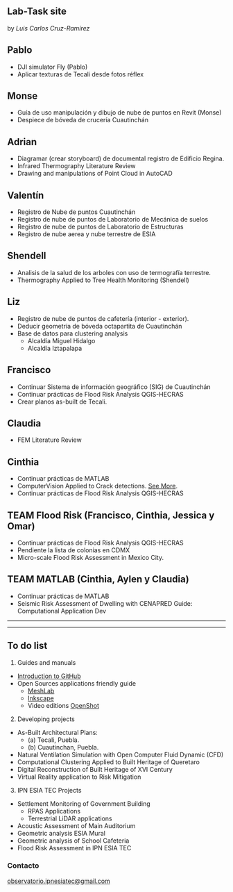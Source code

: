 ## Lab-Task site

by _Luis Carlos Cruz-Ramírez_

## Pablo
- DJI simulator Fly (Pablo)
- Aplicar texturas de Tecali desde fotos réflex

## Monse
- Guía de uso manipulación y dibujo de nube de puntos en Revit   (Monse)
- Despiece de bóveda de crucería Cuautinchán

## Adrian
- Diagramar (crear storyboard) de documental registro de Edificio Regina.
- Infrared Thermography Literature Review 
- Drawing and manipulations of Point Cloud in AutoCAD

## Valentín
- Registro de Nube de puntos Cuautinchán
- Registro de nube de puntos de Laboratorio de Mecánica de suelos
- Registro de nube de puntos de Laboratorio de Estructuras
- Registro de nube aerea y nube terrestre de ESIA

## Shendell
- Analisis de la salud de los arboles con uso de termografía terrestre.
- Thermography Applied to Tree Health Monitoring (Shendell)

## Liz
- Registro de nube de puntos de cafetería (interior - exterior).
- Deducir geometría de bóveda octapartita de Cuautinchán
- Base de datos para clustering analysis
  - Alcaldía Miguel Hidalgo
  - Alcaldía Iztapalapa

## Francisco
- Continuar Sistema de información geográfico (SIG) de Cuautinchán
- Continuar prácticas de Flood Risk Analysis QGIS-HECRAS
- Crear planos as-built de Tecali.

## Claudia
- FEM Literature Review

## Cinthia
- Continuar prácticas de MATLAB
- ComputerVision Applied to Crack detections. [See More](https://luisram87.github.io/lab-tasks/details/CVCrack).
- Continuar prácticas de Flood Risk Analysis QGIS-HECRAS


## TEAM Flood Risk (Francisco, Cinthia, Jessica y Omar)
- Continuar prácticas de Flood Risk Analysis QGIS-HECRAS
- Pendiente la lista de colonias en CDMX
- Micro-scale Flood Risk Assessment in Mexico City.

## TEAM MATLAB (Cinthia, Aylen y Claudia)
- Continuar prácticas de MATLAB
- Seismic Risk Assessment of Dwelling with CENAPRED Guide: Computational Application Dev

-----------------------------------
-----------------------------------
## To do list

1. Guides and manuals
- [Introduction to GitHub](https://luisram87.github.io/lab-tasks/details/github)
- Open Sources applications friendly guide
  - [MeshLab](https://www.meshlab.net) 
  - [Inkscape](https://inkscape.org)
  - Video editions [OpenShot](https://www.openshot.org)

2. Developing projects
- As-Built Architectural Plans:
  - (a) Tecali, Puebla.
  - (b) Cuautinchan, Puebla.
- Natural Ventilation Simulation with Open Computer Fluid Dynamic (CFD)
- Computational Clustering Applied to Built Heritage of Queretaro
- Digital Reconstruction of Built Heritage of XVI Century
- Virtual Reality application to Risk Mitigation

3. IPN ESIA TEC Projects 
- Settlement Monitoring of Government Building
  - RPAS Applications
  - Terrestrial LiDAR applications
- Acoustic Assessment of Main Auditorium
- Geometric analysis ESIA Mural
- Geometric analysis of School Cafeteria
- Flood Risk Assessment in IPN ESIA TEC


### Contacto
[observatorio.ipnesiatec@gmail.com](mailto:observatorio.ipnesiatec@gmail.com)
